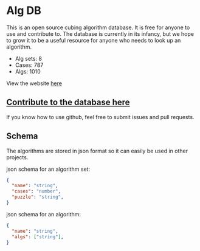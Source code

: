 # Alg DB

This is an open source cubing algorithm database. It is free for anyone to use and contribute to. The database is currently in its infancy, but we hope to grow it to be a useful resource for anyone who needs to look up an algorithm.

- Alg sets: 8
- Cases: 787
- Algs: 1010

View the website [here](https://cubingapp.com/algdb.html)

## [Contribute to the database here](https://github.com/spencerchubb/algdb/issues/new)

If you know how to use github, feel free to submit issues and pull requests.

## Schema

The algorithms are stored in json format so it can easily be used in other projects. 

json schema for an algorithm set:
```json
{
  "name": "string",
  "cases": "number",
  "puzzle": "string",
}
```

json schema for an algorithm:
```json
{
  "name": "string",
  "algs": ["string"],
}
```
